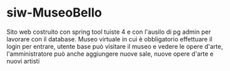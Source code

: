 # siw-MuseoBello
Sito web costruito con spring tool tuiste 4 e con l'ausilo di pg admin per lavorare con il database. Museo virtuale in cui è obbligatorio effettuare il login per entrare, utente base può visitare il museo e vedere le opere d'arte, l'amministratore può anche aggiungere nuove sale, nuove opere d'arte e nuovi artisti
